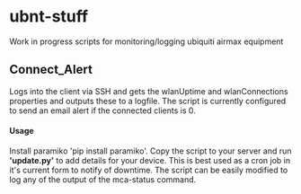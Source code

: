 # ubnt-stuff
Work in progress scripts for monitoring/logging ubiquiti airmax equipment

## Connect_Alert

Logs into the client via SSH and gets the wlanUptime and wlanConnections properties and outputs these to a logfile. The script is currently configured to send an email alert if the connected clients is 0.

#### Usage

Install paramiko 'pip install paramiko'. Copy the script to your server and run **'update.py'** to add details for your device. This is best used as a cron job in it's current form to notify of downtime. The script can be easily modified to log any of the output of the mca-status command.

